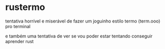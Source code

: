 # rustermo
tentativa horrível e miserável de fazer um joguinho estilo termo (term.ooo) pro terminal

e também uma tentativa de ver se vou poder estar tentando conseguir aprender rust